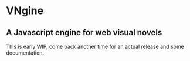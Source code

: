 # VNgine
## A Javascript engine for web visual novels

This is early WIP, come back another time for an actual release and some documentation.
